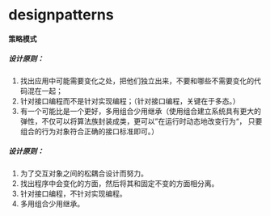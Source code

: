 # designpatterns

#### 策略模式
##### 设计原则：
1. 找出应用中可能需要变化之处，把他们独立出来，不要和哪些不需要变化的代码混在一起；
2. 针对接口编程而不是针对实现编程；（针对接口编程，关键在于多态。）
3. 有一个可能比是一个更好，多用组合少用继承（使用组合建立系统具有更大的弹性，不仅可以将算法族封装成类，更可以”在运行时动态地改变行为“，
只要组合的行为对象符合正确的接口标准即可。）

##### 设计原则：
1. 为了交互对象之间的松耦合设计而努力。
2. 找出程序中会变化的方面，然后将其和固定不变的方面相分离。
3. 针对接口编程，不针对实现编程。
4. 多用组合少用继承。


